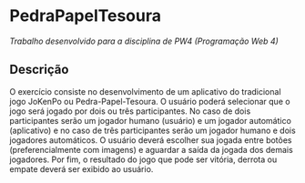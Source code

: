 # PedraPapelTesoura
_Trabalho desenvolvido para a disciplina de PW4 (Programação Web 4)_
<br>
## Descrição
O exercício consiste no desenvolvimento de um aplicativo do tradicional jogo JoKenPo ou
Pedra-Papel-Tesoura. O usuário poderá selecionar que o jogo será jogado por dois ou três
participantes. No caso de dois participantes serão um jogador humano (usuário) e um
jogador automático (aplicativo) e no caso de três participantes serão um jogador humano e
dois jogadores automáticos. O usuário deverá escolher sua jogada entre botões
(preferencialmente com imagens) e aguardar a saída da jogada dos demais jogadores. Por
fim, o resultado do jogo que pode ser vitória, derrota ou empate deverá ser exibido ao
usuário.

